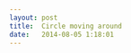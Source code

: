 ```yaml
---
layout: post
title:  Circle moving around
date:   2014-08-05 1:18:01
---
```


<svg id="canvas" class="canvas"></svg>
<script src="{{ '/assets/common.js' | prepend: site.baseurl }}"></script>
<script src="{{ '/assets/circle.js' | prepend: site.baseurl }}"></script>
